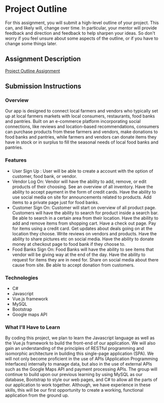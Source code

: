 # Project Outline
For this assignment, you will submit a high-level outline of your project. This can, and likely will, change over time. In particular, your mentor will provide feedback and direction and feedback to help sharpen your ideas. So don't worry if you feel unsure about some aspects of the outline, or if you have to change some things later.

## Assignment Description
[Project Outline Assignment](https://education.launchcode.org/liftoff/assignments/project-outline/)

## Submission Instructions

### Overview
Our app is designed to connect local farmers and vendors who typically set up at local farmers markets with local consumers, restaurants, food banks and pantries. Built on an e-commerce platform incorporating social connections, like reviews and location-based recommendations, consumers can purchase products from these farmers and vendors, make donations to food banks and pantries, while farmers and vendors can donate items they have in stock or in surplus to fill the seasonal needs of local food banks and pantries.
### Features
* User Sign Up : User will be able to create a account with the option of customer, food bank, or vendor.
* Vendor Log On: Vendor will have the ability to add, remove, or edit  products of their choosing. See an overview of all inventory. Have the ability to accept payment in the form of credit cards. Have the ability to use social media on site for announcements related to products. Add items to a private page just for food banks. 
* Customer Sign On: Customer will start on overview of all product page. Customers will have the ability to search for product inside a search bar. Be able to search in a certain area from their location. Have the ability to add and remove items from shopping cart. Have a check out page. Pay for items using a credit card. Get updates about deals going on at the location they choose. Write reviews on vendors and products. Have the ability to share pictures etc on social media. Have the ability to donate money at checkout page to food bank if they choose to.
* Food Banks Sign On: Food Banks will have the ability to see items that vendor will be giving  way at the end of the day. Have the ability to request for items they are in need for. Share on social media about there cause from  site. Be able to accept donation from customers.

### Technologies
* C#
* Javascript
* Vue.js framework
* MySQL
* Bootstrap
* Google maps API


### What I'll Have to Learn
By coding this project, we plan to learn the Javascript language as well as the Vue.js framework to build the front-end of our application. We will also gain an understanding of the principles of RESTful programming and isomorphic architecture in building this single-page application (SPA). We will not only become proficient in the use of APIs (Application Programming Interfaces) internally to manage data, but also in the use of external APIs such as the Google Maps API and payment processing APIs. 
The group will continue to build upon our previous learning by using MySQL as our database, Bootstrap to style our web pages, and C# to allow all the parts of our application to work together. Although, we have experience in these skills, this will be our first opportunity to create a working, functional application from the ground up.

